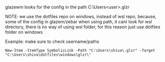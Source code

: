 
glazewm looks for the config in the path C:\Users\<user>\.glzr

NOTE: we use the dotfiles repo on windows, instead of wsl repo, because,
      some of the config in glazem/zebar when using path, it cant look for wsl 
      directory, there is no way of using wsl folder, for this reason just use 
      dotfiles folder on windows

Example: make sure to check username/paths
```
New-Item -ItemType SymbolicLink -Path "C:\Users\shiva\.glzr" -Target "C:\Users\shiva\dotfiles\windows\glzr\" 
```

